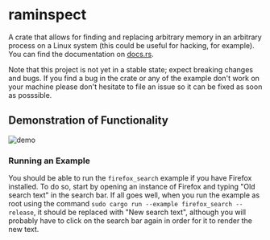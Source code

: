 # raminspect

A crate that allows for finding and replacing arbitrary memory in an arbitrary process on a Linux system (this could be useful for hacking, for example). You can find the documentation on [docs.rs](https://docs.rs/raminspect/latest/raminspect).

Note that this project is not yet in a stable state; expect breaking changes and bugs. If you find a bug in the crate or any of the example don't work on your machine please don't hesitate to file an issue so it can be fixed as soon as posssible.

## Demonstration of Functionality

![demo](https://github.com/PhilosophicalProgrammer/raminspect/assets/79514573/7c55e611-93ff-47cc-8a72-a00840991270)

### Running an Example

You should be able to run the `firefox_search` example if you have Firefox installed. To do so, start by opening an instance of Firefox and typing "Old search text" in the search bar. If all goes well, when you run the example as root using the command `sudo cargo run --example firefox_search --release`, it should be replaced with "New search text", although you will probably have to click on the search bar again in order for it to render the new text.
